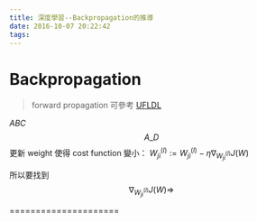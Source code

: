 ```yaml
---
title: 深度學習--Backpropagation的推導
date: 2016-10-07 20:22:42
tags:
---
```

# Backpropagation
> forward propagation 可參考 [UFLDL](http://deeplearning.stanford.edu/wiki/index.php/Neural_Networks)

$ABC$
$$A\_D$$
更新 weight 使得 cost function 變小： $W_{ji}^{(l)} := W_{ji}^{(l)} - \eta \nabla_{W_{ji}^{(l)}}J(W)$

所以要找到 $$\nabla_{W_{ji}^{(l)}}J(W) \Rightarrow$$

=====================